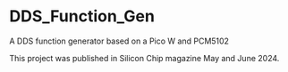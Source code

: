 # DDS_Function_Gen
A DDS function generator based on a Pico W and PCM5102

This project was published in Silicon Chip magazine May and June 2024.
